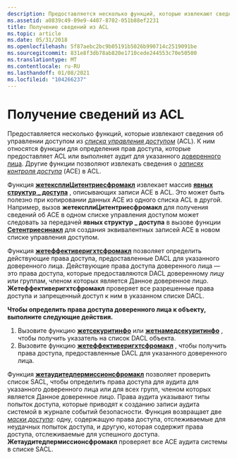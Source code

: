 ```yaml
---
description: Предоставляется несколько функций, которые извлекают сведения об управлении доступом из списка управления доступом (ACL).
ms.assetid: a0839c49-09e9-4407-8702-051b88ef2231
title: Получение сведений из ACL
ms.topic: article
ms.date: 05/31/2018
ms.openlocfilehash: 5f87aebc2bc9b05191b5026b990714c2519091be
ms.sourcegitcommit: 831e8f3db78ab820e1710cede244553c70e50500
ms.translationtype: MT
ms.contentlocale: ru-RU
ms.lasthandoff: 01/08/2021
ms.locfileid: "104266237"
---
```

# <a name="getting-information-from-an-acl"></a>Получение сведений из ACL

Предоставляется несколько функций, которые извлекают сведения об управлении доступом из [*списка управления доступом*](/windows/desktop/SecGloss/a-gly) (ACL). К ним относятся функции для определения прав доступа, которые предоставляет ACL или выполняет аудит для указанного [доверенного лица](trustees.md). Другие функции позволяют извлекать сведения о [*записях контроля доступа*](/windows/desktop/SecGloss/a-gly) (ACE) в ACL.

Функция [**жетексплиЦитентриесфромакл**](/windows/desktop/api/Aclapi/nf-aclapi-getexplicitentriesfromacla) извлекает массив [**явных структур \_ доступа**](/windows/desktop/api/AccCtrl/ns-accctrl-explicit_access_a) , описывающих записи ACE в ACL. Это может быть полезно при копировании данных ACE из одного списка ACL в другой. Например, вызов **жетексплиЦитентриесфромакл** для получения сведений об ACE в одном списке управления доступом может следовать за передачей **явных структур \_ доступа** в вызове функции [**Сетентриесинакл**](/windows/desktop/api/Aclapi/nf-aclapi-setentriesinacla) для создания эквивалентных записей ACE в новом списке управления доступом.

Функция [**жетеффективеригхтсфромакл**](/windows/desktop/api/Aclapi/nf-aclapi-geteffectiverightsfromacla) позволяет определить действующие права доступа, предоставленные DACL для указанного доверенного лица. Действующие права доступа доверенного лица — это права доступа, которые предоставляются DACL доверенному лицу или группам, членом которых является Данное доверенное лицо. **Жетеффективеригхтсфромакл** проверяет все разрешенные права доступа и запрещенный доступ к ним в указанном списке DACL.

**Чтобы определить права доступа доверенного лица к объекту, выполните следующие действия.**

1.  Вызовите функцию [**жетсекуритинфо**](/windows/desktop/api/Aclapi/nf-aclapi-getsecurityinfo) или [**жетнамедсекуритинфо**](/windows/desktop/api/Aclapi/nf-aclapi-getnamedsecurityinfoa) , чтобы получить указатель на список DACL объекта.
2.  Вызовите функцию [**жетеффективеригхтсфромакл**](/windows/desktop/api/Aclapi/nf-aclapi-geteffectiverightsfromacla) , чтобы получить права доступа, предоставленные DACL для указанного доверенного лица.

Функция [**жетаудитедпермиссионсфромакл**](/windows/desktop/api/Aclapi/nf-aclapi-getauditedpermissionsfromacla) позволяет проверить список SACL, чтобы определить права доступа для аудита для указанного доверенного лица или для всех групп, членом которых является Данное доверенное лицо. Права аудита указывают типы попыток доступа, которые приводят к созданию записи аудита системой в журнале событий безопасности. Функция возвращает две [*маски доступа*](/windows/desktop/SecGloss/a-gly): одну, содержащую права доступа, отслеживаемые для неудачных попыток доступа, и другую, которая содержит права доступа, отслеживаемые для успешного доступа. **Жетаудитедпермиссионсфромакл** проверяет все ACE аудита системы в списке SACL.

 

 
